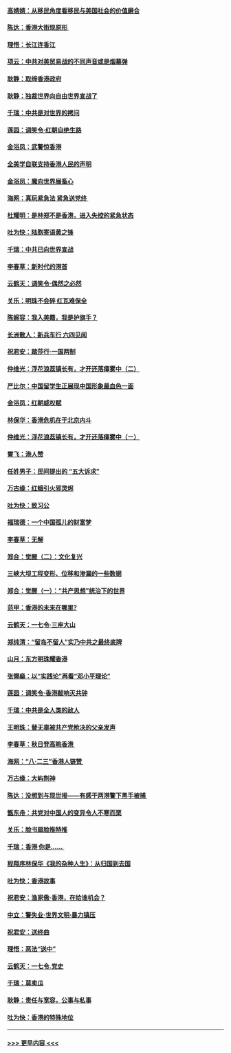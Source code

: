 #### [高婧婧：从移民角度看移民与美国社会的价值磨合](../pages/nsc993/n11495757.md?t=09031222) 
#### [陈达：香港大街现原形 ](../pages/nsc993/n11495441.md?t=09031222) 
#### [理悟：长江连香江](../pages/nsc993/n11495377.md?t=09031222) 
#### [项云：中共对美贸易战的不同声音或是烟幕弹](../pages/nsc993/n11494929.md?t=09031222) 
#### [耿静：取缔香港政府](../pages/nsc993/n11494218.md?t=09031222) 
#### [耿静：独裁世界向自由世界宣战了](../pages/nsc993/n11494190.md?t=09031222) 
#### [千瑞：中共是对世界的拷问](../pages/nsc993/n11493021.md?t=09031222) 
#### [莲园：调笑令‧红朝自绝生路](../pages/nsc993/n11493011.md?t=09031222) 
#### [金浴凤：武警惊香港](../pages/nsc993/n11492994.md?t=09031222) 
#### [全美学自联支持香港人民的声明](../pages/nsc993/n11492630.md?t=09031222) 
#### [金浴凤：魔向世界展畜心](../pages/nsc993/n11492599.md?t=09031222) 
#### [海网：真玩紧急法 紧急送党终 ](../pages/nsc993/n11492535.md?t=09031222) 
#### [杜耀明：是林郑不是香港，进入失控的紧急状态](../pages/nsc993/n11491420.md?t=09031222) 
#### [吐为快：陆胞寄语黄之锋](../pages/nsc993/n11491117.md?t=09031222) 
#### [千瑞：中共已向世界宣战](../pages/nsc993/n11490123.md?t=09031222) 
#### [李春草：新时代的港首](../pages/nsc993/n11489864.md?t=09031222) 
#### [云鹤天：调笑令·偶然之必然](../pages/nsc993/n11489701.md?t=09031222) 
#### [关乐：明珠不会碎 红瓦难保全](../pages/nsc993/n11489647.md?t=09031222) 
#### [陈婉容：我入美籍，我是护旗手？](../pages/nsc993/n11487908.md?t=09031222) 
#### [长洲散人：新兵车行 六四见闻](../pages/nsc993/n11487729.md?t=09031222) 
#### [祝君安：踏莎行‧一国两制](../pages/nsc993/n11487699.md?t=09031222) 
#### [仲维光：浮花浪蕊镇长有，才开还落瘴雾中（二）](../pages/nsc993/n11483286.md?t=09031222) 
#### [严比尔：中国留学生正展现中国形象最血色一面](../pages/nsc993/n11485145.md?t=09031222) 
#### [金浴凤：红朝威权赋](../pages/nsc993/n11485191.md?t=09031222) 
#### [林保华：香港危机在于北京内斗](../pages/nsc993/n11484593.md?t=09031222) 
#### [仲维光：浮花浪蕊镇长有，才开还落瘴雾中（ㄧ）](../pages/nsc993/n11483259.md?t=09031222) 
#### [霄飞：港人赞](../pages/nsc993/n11482957.md?t=09031222) 
#### [任姓男子：民间提出的 “五大诉求”](../pages/nsc993/n11482897.md?t=09031222) 
#### [万古缘：红蛾引火邪灵烬](../pages/nsc993/n11482886.md?t=09031222) 
#### [吐为快：致习公](../pages/nsc993/n11482867.md?t=09031222) 
#### [福瑞德：一个中国孤儿的财富梦](../pages/nsc993/n11482817.md?t=09031222) 
#### [李春草：无解](../pages/nsc993/n11482791.md?t=09031222) 
#### [郑合：觉醒（二）：文化复兴](../pages/nsc993/n11478025.md?t=09031222) 
#### [三峡大坝工程变形、位移和渗漏的一些数据](../pages/nsc993/n11478232.md?t=09031222) 
#### [郑合：觉醒（一）：“共产思想”统治下的世界](../pages/nsc993/n11477663.md?t=09031222) 
#### [范甲：香港的未来在哪里?](../pages/nsc993/n11477249.md?t=09031222) 
#### [云鹤天：一七令·三座大山](../pages/nsc993/n11477192.md?t=09031222) 
#### [郑纯清：“留岛不留人”实乃中共之最终底牌](../pages/nsc993/n11476160.md?t=09031222) 
#### [山月：东方明珠耀香港](../pages/nsc993/n11476077.md?t=09031222) 
#### [张翎燊：以“实践论”再看“邓小平理论”](../pages/nsc993/n11475733.md?t=09031222) 
#### [莲园：调笑令‧香港敲响灭共钟](../pages/nsc993/n11475723.md?t=09031222) 
#### [千瑞：中共是全人类的敌人](../pages/nsc993/n11475329.md?t=09031222) 
#### [王明珠：替无辜被共产党枪决的父亲发声](../pages/nsc993/n11474570.md?t=09031222) 
#### [李春草：秋日登高眺香港 ](../pages/nsc993/n11474491.md?t=09031222) 
#### [海网：“八·二三”香港人链赞 ](../pages/nsc993/n11474538.md?t=09031222) 
#### [万古缘：大屿荆神](../pages/nsc993/n11474401.md?t=09031222) 
#### [陈达：没想到与现世报——有感于两港警下黑手被捕 ](../pages/nsc993/n11472557.md?t=09031222) 
#### [甑东舟：共党对中国人的变异令人不寒而栗](../pages/nsc993/n11472496.md?t=09031222) 
#### [关乐：脸书扇脸推特推](../pages/nsc993/n11472488.md?t=09031222) 
#### [千瑞：香港  你是…… ](../pages/nsc993/n11472459.md?t=09031222) 
#### [程翔序林保华《我的杂种人生》：从归国到去国](../pages/nsc993/n11472369.md?t=09031222) 
#### [吐为快：香港故事](../pages/nsc993/n11471931.md?t=09031222) 
#### [祝君安：渔家傲‧香港，在给谁机会？](../pages/nsc993/n11469718.md?t=09031222) 
#### [中立：警失业‧世界文明‧暴力镇压](../pages/nsc993/n11467566.md?t=09031222) 
#### [祝君安：送终曲](../pages/nsc993/n11467546.md?t=09031222) 
#### [理悟：恶法“送中”](../pages/nsc993/n11467290.md?t=09031222) 
#### [云鹤天：一七令.党史](../pages/nsc993/n11464122.md?t=09031222) 
#### [千瑞：莫卖瓜](../pages/nsc993/n11463014.md?t=09031222) 
#### [耿静：责任与宽容，公事与私事](../pages/nsc993/n11462810.md?t=09031222) 
#### [吐为快：香港的特殊地位](../pages/nsc993/n11462562.md?t=09031222) 

----
#### [ >>> 更早内容 <<< ](../indexes/nsc993-earlier.md)
